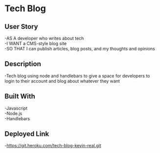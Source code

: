 # Tech Blog

## User Story  

-AS A developer who writes about tech  
-I WANT a CMS-style blog site  
-SO THAT I can publish articles, blog posts, and my thoughts and opinions  

## Description  

-Tech blog using node and handlebars to give a space for developers to login to their account and blog about whatever they want   

## Built With 

-Javascript  
-Node.js  
-Handlebars  

## Deployed Link  

-https://git.heroku.com/tech-blog-kevin-real.git  
